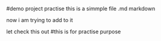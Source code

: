 #demo project practise 
this is a simmple file .md markdown

now i am trying to add to it
 
 let check this out
 #this is for practise purpose
 